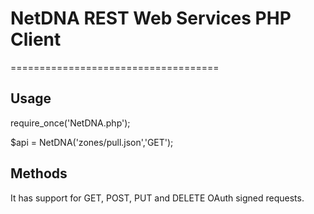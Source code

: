# NetDNA REST Web Services PHP Client
====================================


## Usage

require_once('NetDNA.php');

$api = NetDNA('zones/pull.json','GET');


## Methods

It has support for GET, POST, PUT and DELETE OAuth signed requests.

